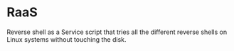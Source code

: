 # RaaS
Reverse shell as a Service script that tries all the different reverse shells on Linux systems without touching the disk.

